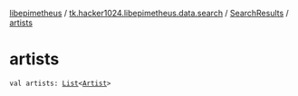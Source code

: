 [libepimetheus](../../index.md) / [tk.hacker1024.libepimetheus.data.search](../index.md) / [SearchResults](index.md) / [artists](./artists.md)

# artists

`val artists: `[`List`](https://kotlinlang.org/api/latest/jvm/stdlib/kotlin.collections/-list/index.html)`<`[`Artist`](../-artist/index.md)`>`